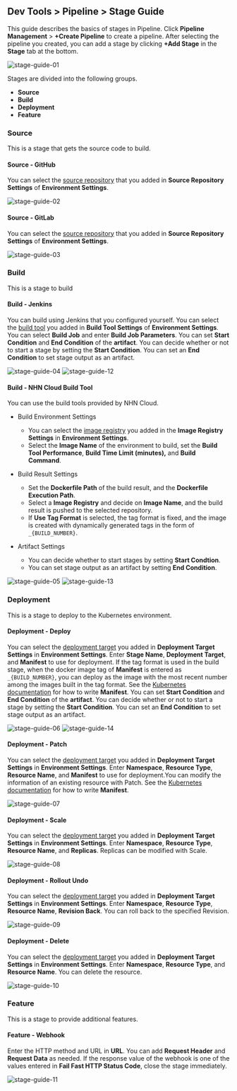 ## Dev Tools > Pipeline > Stage Guide

This guide describes the basics of stages in Pipeline. 
Click **Pipeline Management** > **+Create Pipeline** to create a pipeline. After selecting the pipeline you created, you can add a stage by clicking **+Add Stage** in the **Stage** tab at the bottom.

![stage-guide-01](http://static.toastoven.net/prod_pipeline/2022-08-23/stage-guide-01.png)

Stages are divided into the following groups.
- **Source**
- **Build**
- **Deployment**
- **Feature**

### Source
This is a stage that gets the source code to build.

#### Source - GitHub
You can select the [source repository](https://docs.nhncloud.com/en/Dev%20Tools/Pipeline/en/console-guide/#_1) that you added in **Source Repository Settings** of **Environment Settings**.

![stage-guide-02](http://static.toastoven.net/prod_pipeline/2022-08-23/stage-guide-02.png)

#### Source - GitLab
You can select the [source repository](https://docs.nhncloud.com/en/Dev%20Tools/Pipeline/en/console-guide/#_1) that you added in **Source Repository Settings** of **Environment Settings**.

![stage-guide-03](http://static.toastoven.net/prod_pipeline/2022-08-23/stage-guide-03.png)

### Build
This is a stage to build

#### Build - Jenkins
You can build using Jenkins that you configured yourself. You can select the [build tool](https://docs.nhncloud.com/en/Dev%20Tools/Pipeline/en/console-guide/#_1) you added in **Build Tool Settings** of **Environment Settings**. You can select **Build Job** and enter **Build Job Parameters**.
You can set **Start Condition** and **End Condition** of the **artifact**. You can decide whether or not to start a stage by setting the **Start Condition**. You can set an **End Condition** to set stage output as an artifact.

![stage-guide-04](http://static.toastoven.net/prod_pipeline/2023-02-28/stage-guide-01.png)
![stage-guide-12](http://static.toastoven.net/prod_pipeline/2023-02-28/stage-guide-04.png)

#### Build - NHN Cloud Build Tool
You can use the build tools provided by NHN Cloud.
- Build Environment Settings
  - You can select the [image registry](https://docs.nhncloud.com/en/Dev%20Tools/Pipeline/en/console-guide/#_1) you added in the **Image Registry Settings** in **Environment Settings**.
  - Select the **Image Name** of the environment to build, set the **Build Tool Performance**, **Build Time Limit (minutes),** and **Build Command**.
  
- Build Result Settings
  - Set the **Dockerfile Path** of the build result, and the **Dockerfile Execution Path**.
  - Select a **Image Registry** and decide on **Image Name**, and the build result is pushed to the selected repository.
  - If **Use Tag Format** is selected, the tag format is fixed, and the image is created with dynamically generated tags in the form of `_{BUILD_NUMBER}`.

- Artifact Settings
  - You can decide whether to start stages by setting **Start Condtion**.
  - You can set stage output as an artifact by setting **End Condition**.
  
![stage-guide-05](http://static.toastoven.net/prod_pipeline/2023-02-28/stage-guide-02.png)
![stage-guide-13](http://static.toastoven.net/prod_pipeline/2023-02-28/console-guide-02.png)

### Deployment
This is a stage to deploy to the Kubernetes environment.

#### Deployment - Deploy
You can select the [deployment target](https://docs.nhncloud.com/en/Dev%20Tools/Pipeline/en/console-guide/#_1) you added in **Deployment Target Settings** in **Environment Settings**. 
Enter **Stage Name**, **Deployment Target**, and **Manifest** to use for deployment. 
If the tag format is used in the build stage, when the docker image tag of **Manifest** is entered as `_{BUILD_NUMBER}`, you can deploy as the image with the most recent number among the images built in the tag format.
See the [Kubernetes documentation](https://kubernetes.io/docs/concepts/workloads/controllers/deployment ) for how to write **Manifest**.
You can set **Start Condition** and **End Condition** of the **artifact**. You can decide whether or not to start a stage by setting the **Start Condition**. You can set an **End Condition** to set stage output as an artifact.

![stage-guide-06](http://static.toastoven.net/prod_pipeline/2023-02-28/stage-guide-03.png)
![stage-guide-14](http://static.toastoven.net/prod_pipeline/2023-02-28/console-guide-05.png)

#### Deployment - Patch
You can select the [deployment target](https://docs.nhncloud.com/en/Dev%20Tools/Pipeline/en/console-guide/#_1) you added in **Deployment Target Settings** in **Environment Settings**.
Enter **Namespace**, **Resource Type**, **Resource Name**, and **Manifest** to use for deployment.You can modify the information of an existing resource with Patch. 
See the [Kubernetes documentation](https://kubernetes.io/docs/reference/kubectl/cheatsheet/#patching-resources) for how to write **Manifest**.

![stage-guide-07](http://static.toastoven.net/prod_pipeline/2022-08-23/stage-guide-07.png)

#### Deployment - Scale
You can select the [deployment target](https://docs.nhncloud.com/en/Dev%20Tools/Pipeline/en/console-guide/#_1) you added in **Deployment Target Settings** in **Environment Settings**. 
Enter **Namespace**, **Resource Type**, **Resource Name**, and **Replicas**. Replicas can be modified with Scale.

![stage-guide-08](http://static.toastoven.net/prod_pipeline/2022-08-23/stage-guide-08.png)

#### Deployment - Rollout Undo
You can select the [deployment target](https://docs.nhncloud.com/en/Dev%20Tools/Pipeline/en/console-guide/#_1) you added in **Deployment Target Settings** in **Environment Settings**. 
Enter **Namespace**, **Resource Type**, **Resource Name**, **Revision Back**. You can roll back to the specified Revision.

![stage-guide-09](http://static.toastoven.net/prod_pipeline/2022-08-23/stage-guide-09.png)

#### Deployment - Delete
You can select the [deployment target](https://docs.nhncloud.com/en/Dev%20Tools/Pipeline/en/console-guide/#_1) you added in **Deployment Target Settings** in **Environment Settings**. 
Enter **Namespace**, **Resource Type**, and **Resource Name**. You can delete the resource.

![stage-guide-10](http://static.toastoven.net/prod_pipeline/2022-08-23/stage-guide-10.png)

### Feature
This is a stage to provide additional features.

#### Feature - Webhook
Enter the HTTP method and URL in **URL**. You can add **Request Header** and **Request Data** as needed. 
If the response value of the webhook is one of the values entered in **Fail Fast HTTP Status Code**, close the stage immediately.

![stage-guide-11](http://static.toastoven.net/prod_pipeline/2022-08-23/stage-guide-11.png)

